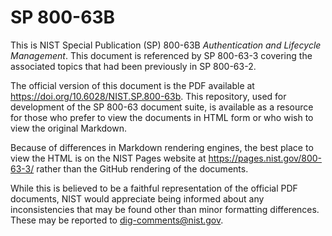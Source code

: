 # SP 800-63B

This is NIST Special Publication (SP) 800-63B *Authentication and Lifecycle Management*. This document is referenced by SP 800-63-3 covering the associated topics that had been previously in SP 800-63-2.

The official version of this document is the PDF available at <https://doi.org/10.6028/NIST.SP.800-63b>. This repository, used for development of the SP 800-63 document suite, is available as a resource for those who prefer to view the documents in HTML form or who wish to view the original Markdown.

Because of differences in Markdown rendering engines, the best place to view the HTML is on the NIST Pages website at <https://pages.nist.gov/800-63-3/> rather than the GitHub rendering of the documents.

While this is believed to be a faithful representation of the official PDF documents, NIST would appreciate being informed about any inconsistencies that may be found other than minor formatting differences. These may be reported to <dig-comments@nist.gov>.
